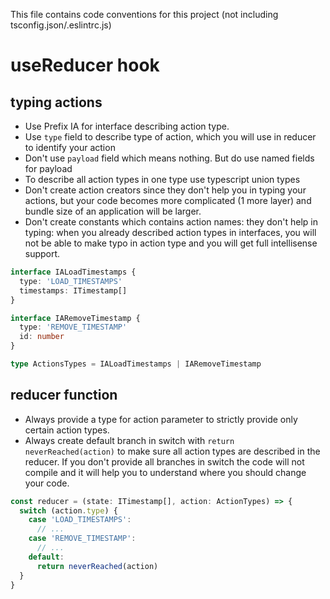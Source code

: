 This file contains code conventions for this project (not including tsconfig.json/.eslintrc.js)

# useReducer hook

## typing actions

- Use Prefix IA for interface describing action type.
- Use `type` field to describe type of action, which you will use in reducer to identify your action
- Don't use `payload` field which means nothing. But do use named fields for payload
- To describe all action types in one type use typescript union types
- Don't create action creators since they don't help you in typing your actions, but your code becomes more complicated (1 more layer) and bundle size of an application will be larger.
- Don't create constants which contains action names: they don't help in typing: when you already described action types in interfaces, you will not be able to make typo in action type and you will get full intellisense support.

```ts
interface IALoadTimestamps {
  type: 'LOAD_TIMESTAMPS'
  timestamps: ITimestamp[]
}

interface IARemoveTimestamp {
  type: 'REMOVE_TIMESTAMP'
  id: number
}

type ActionsTypes = IALoadTimestamps | IARemoveTimestamp
```

## reducer function

- Always provide a type for action parameter to strictly provide only certain action types.
- Always create default branch in switch with `return neverReached(action)` to make sure all action types are described in the reducer. If you don't provide all branches in switch the code will not compile and it will help you to understand where you should change your code.


```ts
const reducer = (state: ITimestamp[], action: ActionTypes) => {
  switch (action.type) {
    case 'LOAD_TIMESTAMPS':
      // ...
    case 'REMOVE_TIMESTAMP':
      // ...
    default:
      return neverReached(action)
  }
}
```
